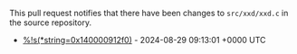 This pull request notifies that there have been changes to `src/xxd/xxd.c` in the source repository.

- [%!s(*string=0x140000912f0)](%!s(*string=0x14000091360)) - 2024-08-29 09:13:01 +0000 UTC
